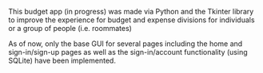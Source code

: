 This budget app (in progress) was made via Python and the Tkinter library to improve the experience for budget and expense divisions for individuals or a group of people (i.e. roommates)

As of now, only the base GUI for several pages including the home and sign-in/sign-up pages as well as the sign-in/account functionality (using SQLite) have been implemented.
